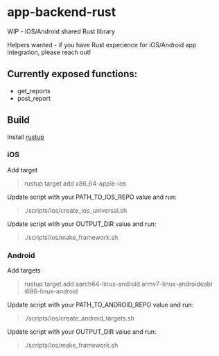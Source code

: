 # app-backend-rust

WIP - iOS/Android shared Rust library

Helpers wanted - if you have Rust experience for iOS/Android app integration, please reach out!


## Currently exposed functions:
- get_reports
- post_report

## Build

Install [rustup](https://rustup.rs/)

### iOS

Add target

> rustup target add x86_64-apple-ios

Update script with your PATH_TO_IOS_REPO value and run:

> ./scripts/ios/create_ios_universal.sh

Update script with your OUTPUT_DIR value and run:

> ./scripts/ios/make_framework.sh

### Android 

Add targets

> rustup target add aarch64-linux-android armv7-linux-androideabi i686-linux-android

Update script with your PATH_TO_ANDROID_REPO value and run:

> ./scripts/ios/create_android_targets.sh

Update script with your OUTPUT_DIR value and run:

> ./scripts/ios/make_framework.sh